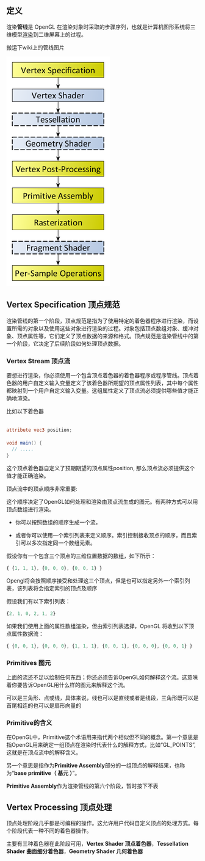 ## 定义

渲染**管线**是 OpenGL 在渲染对象时采取的步骤序列，也就是计算机图形系统将三维模型[渲染](https://zh.wikipedia.org/wiki/%E6%B8%B2%E6%9F%93 "渲染")到二维屏幕上的过程。

搬运下wiki上的管线图片

![图片](static/RenderingPipeline.png)
## Vertex Specification 顶点规范

渲染管线的第一个阶段，顶点规范是指为了使用特定的着色器程序进行渲染，而设置所需的对象以及使用这些对象进行渲染的过程。对象包括顶点数组对象、缓冲对象、顶点属性等，它们定义了顶点数据的来源和格式。顶点规范是渲染管线中的第一个阶段，它决定了后续阶段如何处理顶点数据。

### Vertex Stream 顶点流

要想进行渲染，你必须使用一个包含顶点着色器的着色器程序或程序管线。顶点着色器的用户自定义输入变量定义了该着色器所期望的顶点属性列表，其中每个属性都映射到一个用户自定义输入变量。这组属性定义了顶点流必须提供哪些值才能正确地渲染。

比如以下着色器
```glsl

attribute vec3 position;

void main() {
  // .....
}
```

这个顶点着色器自定义了预期期望的顶点属性position, 那么顶点流必须提供这个值才能正确渲染。

顶点流中的顶点顺序非常重要: 

这个顺序决定了OpenGL如何处理和渲染由顶点流生成的图元。有两种方式可以用顶点数组进行渲染。

- 你可以按照数组的顺序生成一个流，

- 或者你可以使用一个索引列表来定义顺序。索引控制接收顶点的顺序，而且索引可以多次指定同一个数组元素。

假设你有一个包含三个顶点的三维位置数据的数组，如下所示：
```js
{ {1, 1, 1}, {0, 0, 0}, {0, 0, 1} }
```

Opengl将会按照顺序接受和处理这三个顶点，但是也可以指定另外一个索引列表，该列表将会指定索引的顶点及顺序

假设我们有以下索引列表：
```js
{2, 1, 0, 2, 1, 2}
```

如果我们使用上面的属性数组渲染，但由索引列表选择，OpenGL 将收到以下顶点属性数据流：
```js
{ {0, 0, 1}, {0, 0, 0}, {1, 1, 1}, {0, 0, 1}, {0, 0, 0}, {0, 0, 1} }
```

### Primitives 图元

上面的流还不足以绘制任何东西；你还必须告诉OpenGL如何解释这个流。这意味着你要告诉OpenGL用什么样的图元来解释这个流。

可以是三角形、点或线，具体来说，线也可以是直线或者是线段，三角形既可以是首尾相连的也可以是扇形向量的

### Primitive的含义

在OpenGL中，Primitive这个术语用来指代两个相似但不同的概念。第一个意思是指OpenGL用来确定一组顶点在渲染时代表什么的解释方式，比如“GL_POINTS”, 这就是在顶点流中的解释含义。

另一个意思是指作为**Primitive Assembly**部分的一组顶点的解释结果，也称为“**base primitive（ 基元 ）**”。

**Primitive Assembly**作为渲染管线的第六个阶段，暂时按下不表

## Vertex Processing 顶点处理

顶点处理阶段几乎都是可编程的操作。这允许用户代码自定义顶点的处理方式。每个阶段代表一种不同的着色器操作。

主要有三种着色器在此阶段可用，**Vertex Shader 顶点着色器**，**Tessellation Shader 曲面细分着色器**，**Geometry Shader 几何着色器**

